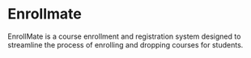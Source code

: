 # Enrollmate
EnrollMate is a course enrollment and registration system designed to streamline the process of enrolling and dropping courses for students. 
